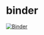 # binder
[![Binder](https://mybinder.org/badge_logo.svg)](https://mybinder.org/v2/gh/joclerc/binder.git/master)
